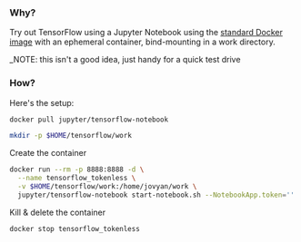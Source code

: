 ### Why?
Try out TensorFlow using a Jupyter Notebook using the [standard Docker image](http://jupyter-docker-stacks.readthedocs.io/en/latest/using/selecting.html#jupyter-tensorflow-notebook) with an ephemeral container, bind-mounting in a work directory.

_NOTE: this isn't a good idea, just handy for a quick test drive


### How?
Here's the setup:
```bash
docker pull jupyter/tensorflow-notebook

mkdir -p $HOME/tensorflow/work
```

Create the container
```bash
docker run --rm -p 8888:8888 -d \
  --name tensorflow_tokenless \
  -v $HOME/tensorflow/work:/home/jovyan/work \
  jupyter/tensorflow-notebook start-notebook.sh --NotebookApp.token=''
```

Kill & delete the container
```bash
docker stop tensorflow_tokenless
```
